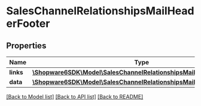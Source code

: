 # SalesChannelRelationshipsMailHeaderFooter

## Properties
Name | Type | Description | Notes
------------ | ------------- | ------------- | -------------
**links** | [**\Shopware6SDK\Model\SalesChannelRelationshipsMailHeaderFooterLinks**](SalesChannelRelationshipsMailHeaderFooterLinks.md) |  | [optional] 
**data** | [**\Shopware6SDK\Model\SalesChannelRelationshipsMailHeaderFooterData**](SalesChannelRelationshipsMailHeaderFooterData.md) |  | [optional] 

[[Back to Model list]](../../README.md#documentation-for-models) [[Back to API list]](../../README.md#documentation-for-api-endpoints) [[Back to README]](../../README.md)

